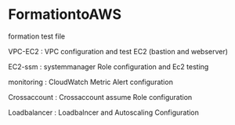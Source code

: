# FormationtoAWS
 formation test file 

VPC-EC2 : VPC configuration and test EC2 (bastion and webserver)




EC2-ssm : systemmanager Role configuration and Ec2 testing 




monitoring : CloudWatch Metric Alert configuration 




Crossaccount  : Crossaccount assume Role configuration




Loadbalancer : Loadbalncer and Autoscaling Configuration 
